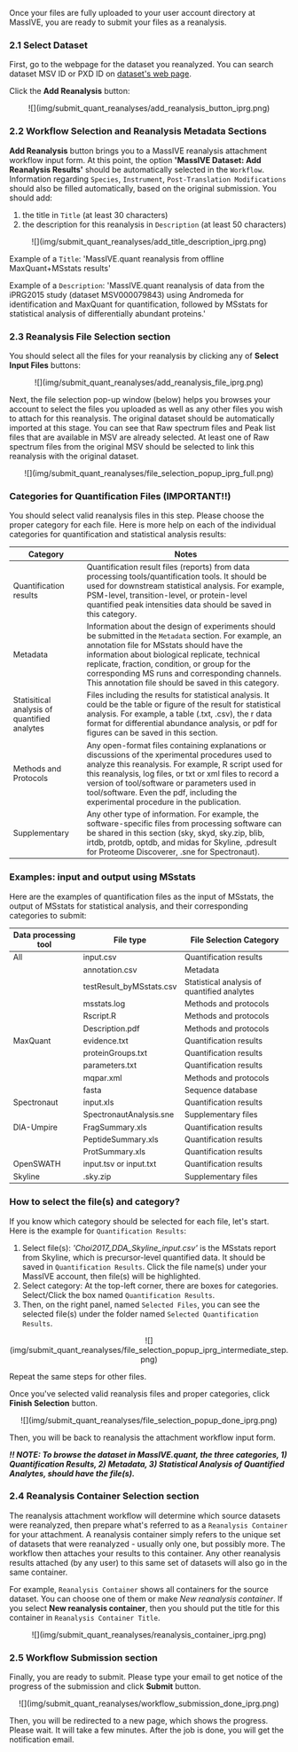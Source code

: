 
Once your files are fully uploaded to your user account directory at MassIVE, you are ready to submit your files as a reanalysis. 


### 2.1 Select Dataset

First, go to the webpage for the dataset you reanalyzed. You can search dataset MSV ID or PXD ID on [dataset's web page](../access_public_datasets.md#MassIVEDatasetBrowsing-ViewingaDataset).

Click the **Add Reanalysis** button:

<center>
![](img/submit_quant_reanalyses/add_reanalysis_button_iprg.png)
</center>


### 2.2 Workflow Selection and Reanalysis Metadata Sections

**Add Reanalysis** button brings you to a MassIVE reanalysis attachment workflow input form.
At this point, the option **'MassIVE Dataset: Add Reanalysis Results'** should be automatically selected in the `Workflow`. Information regarding `Species`, `Instrument`, `Post-Translation Modifications` should also be filled automatically, based on the original submission. You should add: 

1. the title in `Title` (at least 30 characters)
2. the description for this reanalysis in `Description` (at least 50 characters)


<center>
![](img/submit_quant_reanalyses/add_title_description_iprg.png)
</center>

Example of a `Title`: 'MassIVE.quant reanalysis from offline MaxQuant+MSstats results'

Example of a `Description`: 'MassIVE.quant reanalysis of data from the iPRG2015 study (dataset MSV000079843) using Andromeda for identification and MaxQuant for quantification, followed by MSstats for statistical analysis of differentially abundant proteins.'


### 2.3 Reanalysis File Selection section 

You should select all the files for your reanalysis by clicking any of **Select Input Files** buttons:

<center>
![](img/submit_quant_reanalyses/add_reanalysis_file_iprg.png)
</center>


Next, the file selection pop-up window (below) helps you browses your account to select the files you uploaded as well as any other files you wish to attach for this reanalysis. The original dataset should be automatically imported at this stage. You can see that Raw spectrum files and Peak list files that are available in MSV are already selected. At least one of Raw spectrum files from the original MSV should be selected to link this reanalysis with the original dataset.


<center>
![](img/submit_quant_reanalyses/file_selection_popup_iprg_full.png)
</center>


### Categories for Quantification Files (IMPORTANT!!)
You should select valid reanalysis files in this step. Please choose the proper category for each file. Here is more help on each of the individual categories for quantification and statistical analysis results:


| Category                                     | Notes                                                                                    |
| -------------------------------------------- | ---------------------------------------------------------------------------------------- |
| Quantification results                       | Quantification result files (reports) from data processing tools/quantification tools. It should be used for downstream statistical analysis. For example, PSM-level, transition-level, or protein-level quantified peak intensities data should be saved in this category.  |
| Metadata                                     | Information about the design of experiments should be submitted in the `Metadata` section. For example, an annotation file for MSstats should have the information about biological replicate, technical replicate, fraction, condition, or group for the corresponding MS runs and corresponding channels. This annotation file should be saved in this category.|
| Statisitical analysis of quantified analytes | Files including the results for statistical analysis. It could be the table or figure of the result for statistical analysis. For example, a table (.txt, .csv), the r data format for differential abundance analysis, or pdf for figures can be saved in this section. |
| Methods and Protocols                        | Any open-format files containing explanations or discussions of the xperimental procedures used to analyze this reanalysis. For example, R script used for this reanalysis, log files, or txt or xml files to record a version of tool/software or parameters used in tool/software. Even the pdf, including the experimental procedure in the publication. |
| Supplementary                                | Any other type of information. For example, the software-specific files from processing software can be shared in this section (sky, skyd, sky.zip, blib, irtdb, protdb, optdb, and midas for Skyline, .pdresult for Proteome Discoverer, .sne for Spectronaut).|


### Examples: input and output using MSstats 

Here are the examples of quantification files as the input of MSstats, the output of MSstats for statistical analysis, and their corresponding categories to submit:

| Data processing tool | File type                | File Selection Category                     |
| -------------------- | ------------------------ | ------------------------------------------- |
| All                  | input.csv                | Quantification results                      |
|                      | annotation.csv           | Metadata                                    |
|                      | testResult_byMSstats.csv | Statistical analysis of quantified analytes |
|                      | msstats.log              | Methods and protocols                       |
|                      | Rscript.R                | Methods and protocols                       |
|                      | Description.pdf          | Methods and protocols                       |
| MaxQuant             | evidence.txt             | Quantification results                      |
|                      | proteinGroups.txt        | Quantification results                      |
|                      | parameters.txt           | Quantification results                      |
|                      | mqpar.xml                | Methods and protocols                       |
|                      | fasta                    | Sequence database                           |
| Spectronaut          | input.xls                | Quantification results                      |
|                      | SpectronautAnalysis.sne  | Supplementary files                         |
| DIA-Umpire           | FragSummary.xls          | Quantification results                      |
|                      | PeptideSummary.xls       | Quantification results                      |
|                      | ProtSummary.xls          | Quantification results                      |
| OpenSWATH            | input.tsv or input.txt   | Quantification results                      |
| Skyline              | .sky.zip                 | Supplementary files                         |


### How to select the file(s) and category?
If you know which category should be selected for each file, let's start. Here is the example for `Quantification Results`:

1. Select file(s): *'Choi2017_DDA_Skyline_input.csv'* is the MSstats report from Skyline, which is precursor-level quantified data. It should be saved in `Quantification Results`. Click the file name(s) under your MassIVE account, then file(s) will be highlighted.
2. Select category: At the top-left corner, there are boxes for categories. Select/Click the box named `Quantification Results`.
3. Then, on the right panel, named `Selected Files`, you can see the selected file(s) under the folder named `Selected Quantification Results`.


<center>
![](img/submit_quant_reanalyses/file_selection_popup_iprg_intermediate_step.png)
</center>

Repeat the same steps for other files.

Once you've selected valid reanalysis files and proper categories, click **Finish Selection** button. 

<center>
![](img/submit_quant_reanalyses/file_selection_popup_done_iprg.png)
</center>

Then, you will be back to reanalysis the attachment workflow input form.

**_!! NOTE: To browse the dataset in MassIVE.quant, the three categories, 1) Quantification Results, 2) Metadata, 3) Statistical Analysis of Quantified Analytes, should have the file(s)._**


### 2.4 Reanalysis Container Selection section

The reanalysis attachment workflow will determine which source datasets were reanalyzed, then prepare what's referred to as a `Reanalysis Container` for your attachment. A reanalysis container simply refers to the unique set of datasets that were reanalyzed - usually only one, but possibly more. The workflow then attaches your results to this container. Any other reanalysis results attached (by any user) to this same set of datasets will also go in the same container.

For example, `Reanalysis Container` shows all containers for the source dataset. You can choose one of them or make *New reanalysis container*. If you select **New reanalysis container**, then you should put the title for this container in `Reanalysis Container Title`.

<center>
![](img/submit_quant_reanalyses/reanalysis_container_iprg.png)
</center>


### 2.5 Workflow Submission section

Finally, you are ready to submit. Please type your email to get notice of the progress of the submission and click **Submit** button.

<center>
![](img/submit_quant_reanalyses/workflow_submission_done_iprg.png)
</center>


Then, you will be redirected to a new page, which shows the progress. Please wait. It will take a few minutes. After the job is done, you will get the notification email.


